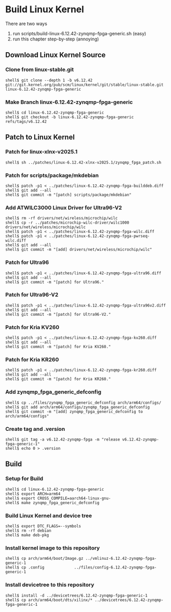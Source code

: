 # Build Linux Kernel

There are two ways

1. run scripts/build-linux-6.12.42-zynqmp-fpga-generic.sh (easy)
2. run this chapter step-by-step (annoying)

## Download Linux Kernel Source

### Clone from linux-stable.git

```console
shell$ git clone --depth 1 -b v6.12.42 git://git.kernel.org/pub/scm/linux/kernel/git/stable/linux-stable.git linux-6.12.42-zynqmp-fpga-generic
```

### Make Branch linux-6.12.42-zynqmp-fpga-generic

```console
shell$ cd linux-6.12.42-zynqmp-fpga-generic
shell$ git checkout -b linux-6.12.42-zynqmp-fpga-generic refs/tags/v6.12.42
```

## Patch to Linux Kernel

### Patch for linux-xlnx-v2025.1

```console
shell$ sh ../patches/linux-6.12.42-xlnx-v2025.1/zynqmp_fpga_patch.sh 
```

### Patch for scripts/package/mkdebian

```console
shell$ patch -p1 < ../patches/linux-6.12.42-zynqmp-fpga-builddeb.diff
shell$ git add --all
shell$ git commit -m "[patch] scripts/package/mkdebian"
```

### Add ATWILC3000 Linux Driver for Ultra96-V2

```console
shell$ rm -rf drivers/net/wireless/microchip/wilc
shell$ cp -r ../patches/microchip-wilc-driver/wilc1000 drivers/net/wireless/microchip/wilc
shell$ patch -p1 < ../patches/linux-6.12.42-zynqmp-fpga-wilc.diff 
shell$ patch -p1 < ../patches/linux-6.12.42-zynqmp-fpga-pwrseq-wilc.diff
shell$ git add --all
shell$ git commit -m "[add] drivers/net/wireless/microchip/wilc"
```

### Patch for Ultra96

```console
shell$ patch -p1 < ../patches/linux-6.12.42-zynqmp-fpga-ultra96.diff
shell$ git add --all
shell$ git commit -m "[patch] for Ultra96."
```

### Patch for Ultra96-V2

```console
shell$ patch -p1 < ../patches/linux-6.12.42-zynqmp-fpga-ultra96v2.diff 
shell$ git add --all
shell$ git commit -m "[patch] for Ultra96-V2."
```

### Patch for Kria KV260

```console
shell$ patch -p1 < ../patches/linux-6.12.42-zynqmp-fpga-kv260.diff 
shell$ git add --all
shell$ git commit -m "[patch] for Kria KV260."
```

### Patch for Kria KR260

```console
shell$ patch -p1 < ../patches/linux-6.12.42-zynqmp-fpga-kr260.diff 
shell$ git add --all
shell$ git commit -m "[patch] for Kria KR260."
```

### Add zynqmp_fpga_generic_defconfig

```console
shell$ cp ../files/zynqmp_fpga_generic_defconfig arch/arm64/configs/
shell$ git add arch/arm64/configs/zynqmp_fpga_generic_defconfig
shell$ git commit -m "[add] zynqmp_fpga_generic_defconfig to arch/arm64/configs"
```

### Create tag and .version

```console
shell$ git tag -a v6.12.42-zynqmp-fpga -m "release v6.12.42-zynqmp-fpga-generic-1"
shell$ echo 0 > .version
```

## Build

### Setup for Build 

```console
shell$ cd linux-6.12.42-zynqmp-fpga-generic
shell$ export ARCH=arm64
shell$ export CROSS_COMPILE=aarch64-linux-gnu-
shell$ make zynqmp_fpga_generic_defconfig
```

### Build Linux Kernel and device tree

```console
shell$ export DTC_FLAGS=--symbols
shell$ rm -rf debian
shell$ make deb-pkg
```

### Install kernel image to this repository

```console
shell$ cp arch/arm64/boot/Image.gz ../vmlinuz-6.12.42-zynqmp-fpga-generic-1
shell$ cp .config             ../files/config-6.12.42-zynqmp-fpga-generic-1
```

### Install devicetree to this repository

```console
shell$ install -d ../devicetrees/6.12.42-zynqmp-fpga-generic-1
shell$ cp arch/arm64/boot/dts/xilinx/* ../devicetrees/6.12.42-zynqmp-fpga-generic-1
```
